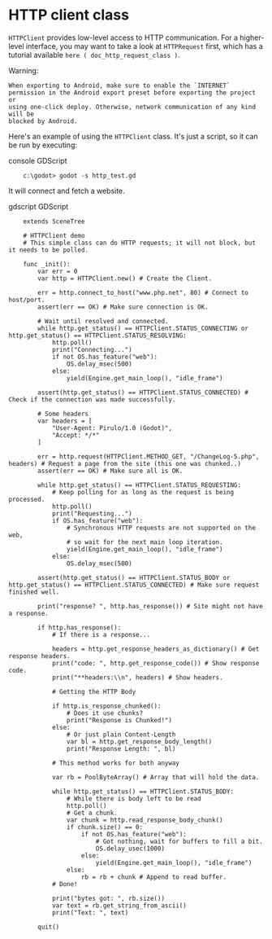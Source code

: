 

HTTP client class
=================

`HTTPClient` provides low-level access to HTTP communication.
For a higher-level interface, you may want to take a look at `HTTPRequest` first,
which has a tutorial available `here ( doc_http_request_class )`.

Warning:


    When exporting to Android, make sure to enable the `INTERNET`
    permission in the Android export preset before exporting the project or
    using one-click deploy. Otherwise, network communication of any kind will be
    blocked by Android.

Here's an example of using the `HTTPClient`
class. It's just a script, so it can be run by executing:

console GDScript

```
    c:\godot> godot -s http_test.gd
```


It will connect and fetch a website.

gdscript GDScript

```
    extends SceneTree

    # HTTPClient demo
    # This simple class can do HTTP requests; it will not block, but it needs to be polled.

    func _init():
        var err = 0
        var http = HTTPClient.new() # Create the Client.

        err = http.connect_to_host("www.php.net", 80) # Connect to host/port.
        assert(err == OK) # Make sure connection is OK.

        # Wait until resolved and connected.
        while http.get_status() == HTTPClient.STATUS_CONNECTING or http.get_status() == HTTPClient.STATUS_RESOLVING:
            http.poll()
            print("Connecting...")
            if not OS.has_feature("web"):
                OS.delay_msec(500)
            else:
                yield(Engine.get_main_loop(), "idle_frame")

        assert(http.get_status() == HTTPClient.STATUS_CONNECTED) # Check if the connection was made successfully.

        # Some headers
        var headers = [
            "User-Agent: Pirulo/1.0 (Godot)",
            "Accept: */*"
        ]

        err = http.request(HTTPClient.METHOD_GET, "/ChangeLog-5.php", headers) # Request a page from the site (this one was chunked..)
        assert(err == OK) # Make sure all is OK.

        while http.get_status() == HTTPClient.STATUS_REQUESTING:
            # Keep polling for as long as the request is being processed.
            http.poll()
            print("Requesting...")
            if OS.has_feature("web"):
                # Synchronous HTTP requests are not supported on the web,
                # so wait for the next main loop iteration.
                yield(Engine.get_main_loop(), "idle_frame")
            else:
                OS.delay_msec(500)

        assert(http.get_status() == HTTPClient.STATUS_BODY or http.get_status() == HTTPClient.STATUS_CONNECTED) # Make sure request finished well.

        print("response? ", http.has_response()) # Site might not have a response.

        if http.has_response():
            # If there is a response...

            headers = http.get_response_headers_as_dictionary() # Get response headers.
            print("code: ", http.get_response_code()) # Show response code.
            print("**headers:\\n", headers) # Show headers.

            # Getting the HTTP Body

            if http.is_response_chunked():
                # Does it use chunks?
                print("Response is Chunked!")
            else:
                # Or just plain Content-Length
                var bl = http.get_response_body_length()
                print("Response Length: ", bl)

            # This method works for both anyway

            var rb = PoolByteArray() # Array that will hold the data.

            while http.get_status() == HTTPClient.STATUS_BODY:
                # While there is body left to be read
                http.poll()
                # Get a chunk.
                var chunk = http.read_response_body_chunk()
                if chunk.size() == 0:
                    if not OS.has_feature("web"):
                        # Got nothing, wait for buffers to fill a bit.
                        OS.delay_usec(1000)
                    else:
                        yield(Engine.get_main_loop(), "idle_frame")
                else:
                    rb = rb + chunk # Append to read buffer.
            # Done!

            print("bytes got: ", rb.size())
            var text = rb.get_string_from_ascii()
            print("Text: ", text)

        quit()
```
